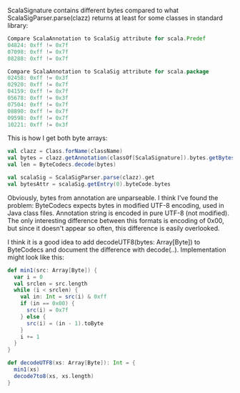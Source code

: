 ScalaSignature contains different bytes compared to what ScalaSigParser.parse(clazz) returns at least for some classes in standard library:

```scala
Compare ScalaAnnotation to ScalaSig attribute for scala.Predef
04824: 0xff != 0x7f
07098: 0xff != 0x7f
08288: 0xff != 0x7f

Compare ScalaAnnotation to ScalaSig attribute for scala.package
02458: 0xff != 0x3f
02920: 0xff != 0x7f
04159: 0xff != 0x7f
05678: 0xff != 0x3f
07504: 0xff != 0x7f
08890: 0xff != 0x7f
09598: 0xff != 0x7f
10221: 0xff != 0x3f
```

This is how I get both byte arrays:
```scala
val clazz = Class.forName(className)
val bytes = clazz.getAnnotation(classOf[ScalaSignature]).bytes.getBytes("UTF-8")
val len = ByteCodecs.decode(bytes)

val scalaSig = ScalaSigParser.parse(clazz).get
val bytesAttr = scalaSig.getEntry(0).byteCode.bytes
```

Obviously, bytes from annotation are unparseable.
I think I've found the problem: ByteCodecs expects bytes in modified UTF-8 encoding, used in Java class files. Annotation string is encoded in pure UTF-8 (not modified). The only interesting difference between this formats is encoding of 0x00, but since it doesn't appear so often, this difference is easily overlooked.

I think it is a good idea to add decodeUTF8(bytes: Array[Byte]) to ByteCodecs and document the difference with decode(..). Implementation might look like this:

```scala
def min1(src: Array[Byte]) {
  var i = 0
  val srclen = src.length
  while (i < srclen) {
    val in: Int = src(i) & 0xff
    if (in == 0x00) {
      src(i) = 0x7f
    } else {
      src(i) = (in - 1).toByte
    }
    i += 1
  }
}

def decodeUTF8(xs: Array[Byte]): Int = {
  min1(xs)
  decode7to8(xs, xs.length)
}
```
